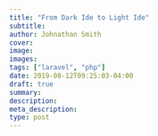 ```yaml
---
title: "From Dark Ide to Light Ide"
subtitle: 
author: Johnathan Smith
cover: 
image:
images:
tags: ["laravel", "php"]
date: 2019-08-12T09:25:03-04:00
draft: true
summary:
description: 
meta_description:
type: post
---
```


